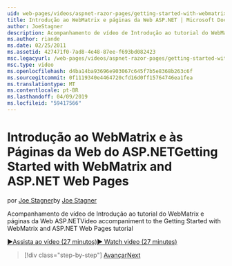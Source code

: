 ```yaml
---
uid: web-pages/videos/aspnet-razor-pages/getting-started-with-webmatrix-and-aspnet-web-pages
title: Introdução ao WebMatrix e páginas da Web ASP.NET | Microsoft Docs
author: JoeStagner
description: Acompanhamento de vídeo de Introdução ao tutorial do WebMatrix e páginas da Web ASP.NET
ms.author: riande
ms.date: 02/25/2011
ms.assetid: 427471f0-7ad8-4e48-87ee-f693bd082423
msc.legacyurl: /web-pages/videos/aspnet-razor-pages/getting-started-with-webmatrix-and-aspnet-web-pages
msc.type: video
ms.openlocfilehash: d4ba14ba93696e903067c645f7b5e8368b263c6f
ms.sourcegitcommit: 0f1119340e4464720cfd16d0ff15764746ea1fea
ms.translationtype: MT
ms.contentlocale: pt-BR
ms.lasthandoff: 04/09/2019
ms.locfileid: "59417566"
---
```

# <a name="getting-started-with-webmatrix-and-aspnet-web-pages"></a><span data-ttu-id="24fe9-103">Introdução ao WebMatrix e às Páginas da Web do ASP.NET</span><span class="sxs-lookup"><span data-stu-id="24fe9-103">Getting Started with WebMatrix and ASP.NET Web Pages</span></span>

<span data-ttu-id="24fe9-104">por [Joe Stagner](https://github.com/JoeStagner)</span><span class="sxs-lookup"><span data-stu-id="24fe9-104">by [Joe Stagner](https://github.com/JoeStagner)</span></span>

<span data-ttu-id="24fe9-105">Acompanhamento de vídeo de Introdução ao tutorial do WebMatrix e páginas da Web ASP.NET</span><span class="sxs-lookup"><span data-stu-id="24fe9-105">Video accompaniment to the Getting Started with WebMatrix and ASP.NET Web Pages tutorial</span></span>

[<span data-ttu-id="24fe9-106">&#9654;Assista ao vídeo (27 minutos)</span><span class="sxs-lookup"><span data-stu-id="24fe9-106">&#9654; Watch video (27 minutes)</span></span>](https://channel9.msdn.com/Blogs/ASP-NET-Site-Videos/getting-started-with-webmatrix-and-aspnet-web-pages)

> [!div class="step-by-step"]
> [<span data-ttu-id="24fe9-107">Avançar</span><span class="sxs-lookup"><span data-stu-id="24fe9-107">Next</span></span>](introduction-to-aspnet-web-programming-using-the-razor-syntax.md)
